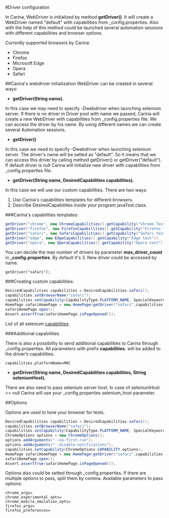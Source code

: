 #Driver configuration

In Carina, WebDriver is initialized by method **getDriver()**.
It will create a WebDriver named "default" with capabilities from _config.properties.
Also with the help of this method could be launched several automation sessions with different capabilities and browser options.

Currently supported browsers by Carina:

* Chrome
* Firefox
* Microsoft Edge
* Opera
* Safari

##Carina's webdriver initialization
WebDriver can be created in several ways:

- **getDriver(String name).**

In this case we may need to specify -Dwebdriver when launching selenium server. If there is no driver in Driver pool with name we passed, Carina will create a new WebDriver with capabilities from _config.properties file. We can access the driver by his name. By using different names we can create several Automation sessions.

- **getDriver()**

In this case we need to specify -Dwebdriver when launching selenium server. The driver's name will be setted as "default". So it means that we can access this driver by calling method getDriver() or getDriver("default"). If default driver is null Carina will initialize new driver with capabilities from _config.properties file.

- **getDriver(String name, DesiredCapabilities capabilities).**

In this case we will use our custom capabilities. There are two ways: 
1) Use Carina's capabilities templates for different browsers.
2) Describe DesiredCapabilities inside your program javaTest.class. 

###Carina's capabilities templates:
```java
getDriver("chrome", new ChromeCapabilities().getCapability("Chrome Test"))
getDriver("firefox", new FirefoxCapabilities().getCapability("Firefox Test"))
getDriver("safari", new SafariCapabilities().getCapability("Safari test"))
getDriver("edge", new EdgeCapabilities().getCapability("Edge test"))
getDriver("opera", new OperaCapabilities().getCapability("Opera test"))
```
You can decide the max number of drivers by parameter **max_driver_count** in **_config.properties**. By default it's 3.
New driver could be accessed by name.
```
getDriver("safari");
```

###Creating custom capabilities:
``` java
DesiredCapabilities capabilities = DesiredCapabilities.safari();
capabilities.setBrowserName("safari");
capabilities.setCapability(CapabilityType.PLATFORM_NAME, SpecialKeywords.MAC);
HomePage safariHomePage = new HomePage(getDriver("safari",capabilities));
safariHomePage.open();
Assert.assertTrue(safariHomePage.isPageOpened());
```

List of all selenium [capabilities](https://github.com/SeleniumHQ/selenium/wiki/DesiredCapabilities).

###Additional capabilities

There is also a possibility to send additional capabilities to Carina through _config.properties. All parameters with prefix **capabilities.** will be added to the driver’s capabilities.
```
capabilities.platformName=MAC
```
- **getDriver(String name, DesiredCapabilities capabilities, String seleniumHost).**

 There we also need to pass selenium server host. In case of seleniumHost == null Carina will use your _config.properties selenium_host parameter.

##Options 

Options are used to tune your browser for tests.
``` java
DesiredCapabilities capabilities = DesiredCapabilities.safari();
capabilities.setBrowserName("safari");
capabilities.setCapability(CapabilityType.PLATFORM_NAME, SpecialKeywords.MAC);
ChromeOptions options = new ChromeOptions();
options.addArguments("--no-first-run");
options.addArguments("--disable-notifications");
capabilities.setCapability(ChromeOptions.CAPABILITY,options);
HomePage safariHomePage = new HomePage(getDriver("safari",capabilities));
safariHomePage.open();
Assert.assertTrue(safariHomePage.isPageOpened());
```
Options also could be setted through _config.properties. If there are multiple options to pass, split them by comma. Available parameters to pass options:
```
chrome_args=
chrome_experimental_opts=
chrome_mobile_emulation_opts=
firefox_args=
firefox_preferences=
```

